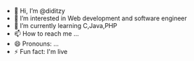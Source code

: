 - 👋 Hi, I’m @diditzy
- 👀 I’m interested in Web development and software engineer
- 🌱 I’m currently learning C,Java,PHP
- 📫 How to reach me ...
- 😄 Pronouns: ...
- ⚡ Fun fact: I'm live

<!---
diditzy/diditzy is a ✨ special ✨ repository because its `README.md` (this file) appears on your GitHub profile.
You can click the Preview link to take a look at your changes.
--->
